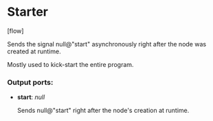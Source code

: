 # Starter

[flow]

Sends the signal null@"start" asynchronously right after the node was created at runtime.

Mostly used to kick-start the entire program.

### Output ports:

* __start__: _null_

    Sends null@"start" right after the node's creation at runtime.



